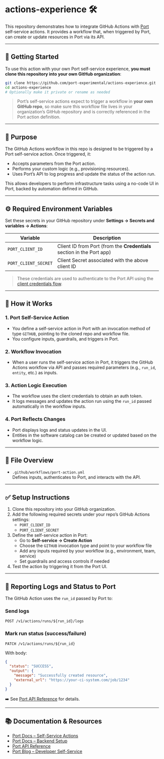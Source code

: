 # actions-experience 🛠️

This repository demonstrates how to integrate GitHub Actions with [Port](https://www.getport.io) self‑service actions. It provides a workflow that, when triggered by Port, can create or update resources in Port via its API.

---

## 🚀 Getting Started

To use this action with your own Port self-service experience, **you must clone this repository into your own GitHub organization**:

```bash
git clone https://github.com/port-experimental/actions-experience.git
cd actions-experience
# Optionally make it private or rename as needed
```

> Port’s self-service actions expect to trigger a workflow in **your own GitHub repo**, so make sure this workflow file lives in your organization’s GitHub repository and is correctly referenced in the Port action definition.

---

## 🎯 Purpose

The GitHub Actions workflow in this repo is designed to be triggered by a Port self-service action. Once triggered, it:

- Accepts parameters from the Port action.
- Performs your custom logic (e.g., provisioning resources).
- Uses Port’s API to log progress and update the status of the action run.

This allows developers to perform infrastructure tasks using a no-code UI in Port, backed by automation defined in GitHub.

---

## ⚙️ Required Environment Variables

Set these secrets in your GitHub repository under **Settings → Secrets and variables → Actions**:

| Variable             | Description                                                              |
|----------------------|--------------------------------------------------------------------------|
| `PORT_CLIENT_ID`     | Client ID from Port (from the **Credentials** section in the Port app)   |
| `PORT_CLIENT_SECRET` | Client Secret associated with the above client ID                        |

> These credentials are used to authenticate to the Port API using the [client credentials flow](https://docs.port.io/api-reference/port-api/#tag/Auth/operation/login).

---

## 🧩 How it Works

### 1. Port Self-Service Action

- You define a self-service action in Port with an invocation method of type `GITHUB`, pointing to the cloned repo and workflow file.
- You configure inputs, guardrails, and triggers in Port.

### 2. Workflow Invocation

- When a user runs the self-service action in Port, it triggers the GitHub Actions workflow via API and passes required parameters (e.g., `run_id`, `entity`, etc.) as inputs.

### 3. Action Logic Execution

- The workflow uses the client credentials to obtain an auth token.
- It logs messages and updates the action run using the `run_id` passed automatically in the workflow inputs.

### 4. Port Reflects Changes

- Port displays logs and status updates in the UI.
- Entities in the software catalog can be created or updated based on the workflow logic.

---

## 📄 File Overview

- `.github/workflows/port-action.yml`  
  Defines inputs, authenticates to Port, and interacts with the API.

---

## ✅ Setup Instructions

1. Clone this repository into your GitHub organization.
2. Add the following required secrets under your repo’s GitHub Actions settings:
   - `PORT_CLIENT_ID`
   - `PORT_CLIENT_SECRET`
3. Define the self-service action in Port:
   - Go to **Self-service → Create Action**
   - Choose the `GITHUB` invocation type and point to your workflow file
   - Add any inputs required by your workflow (e.g., environment, team, service)
   - Set guardrails and access controls if needed
4. Test the action by triggering it from the Port UI.

---

## 📡 Reporting Logs and Status to Port

The GitHub Action uses the `run_id` passed by Port to:

### Send logs

```http
POST /v1/actions/runs/${run_id}/logs
```

### Mark run status (success/failure)

```http
PATCH /v1/actions/runs/${run_id}
```

With body:

```json
{
  "status": "SUCCESS",
  "output": {
    "message": "Successfully created resource",
    "external_url": "https://your-ci-system.com/job/1234"
  }
}
```

➡️ See [Port API Reference](https://docs.port.io/api-reference/port-api/) for details.


---

## 📚 Documentation & Resources

- [Port Docs – Self-Service Actions](https://docs.port.io/actions-and-automations/create-self-service-experiences/)
- [Port Docs – Backend Setup](https://docs.port.io/actions-and-automations/setup-backend/)
- [Port API Reference](https://docs.port.io/api-reference/port-api/)
- [Port Blog – Developer Self-Service](https://www.port.io/blog/developer-self-service-in-your-internal-developer-portal)
